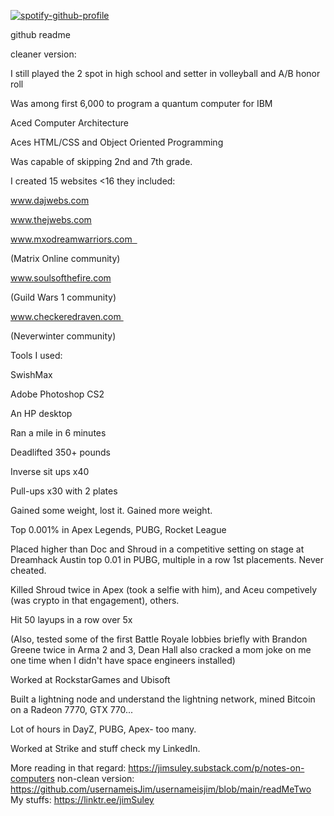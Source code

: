  

   [![spotify-github-profile](https://spotify-github-profile.vercel.app/api/view?uid=jimdzy&cover_image=true&theme=default&show_offline=false&background_color=121212&interchange=false)](https://github.com/kittinan/spotify-github-profile)

github readme

cleaner version: 

I still played the 2 spot in high school and setter in volleyball and A/B honor roll


Was among first 6,000 to program a quantum computer for IBM


Aced Computer Architecture 

Aces HTML/CSS and Object Oriented Programming 

Was capable of skipping 2nd and 7th grade.

I created 15 websites <16 they included:  

www.dajwebs.com

www.thejwebs.com

www.mxodreamwarriors.com  

(Matrix Online community)

www.soulsofthefire.com 

(Guild Wars 1 community)

www.checkeredraven.com 

(Neverwinter community)

Tools I used: 

SwishMax

Adobe Photoshop CS2

An HP desktop 

Ran a mile in 6 minutes 

Deadlifted 350+ pounds 

Inverse sit ups x40

Pull-ups x30 with 2 plates

Gained some weight, lost it.  Gained more weight.

Top 0.001% in Apex Legends, PUBG, Rocket League

Placed higher than Doc and Shroud in a competitive setting on stage at Dreamhack Austin 
top 0.01 in PUBG, multiple in a row 1st placements. Never cheated.   

Killed Shroud twice in Apex (took a selfie with him), and Aceu competively (was crypto in that engagement), others.

Hit 50 layups in a row over 5x



(Also, tested some of the first Battle Royale lobbies briefly with Brandon Greene twice in Arma 2 and 3, Dean Hall also cracked a mom joke on me one time when I didn't have space engineers 
installed)

Worked at RockstarGames and Ubisoft



Built a lightning node and understand the lightning network, mined Bitcoin on a Radeon 7770, GTX 770... 

Lot of hours in DayZ, PUBG, Apex- too many. 

Worked at Strike and stuff check my LinkedIn.

More reading in that regard: https://jimsuley.substack.com/p/notes-on-computers
non-clean version: https://github.com/usernameisJim/usernameisjim/blob/main/readMeTwo
My stuffs: https://linktr.ee/jimSuley




